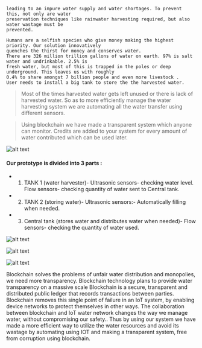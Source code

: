 ```In today’s world water, a vital resource required for sustaining life is becoming scarce, which is
leading to an impure water supply and water shortages. To prevent this, not only are water
preservation techniques like rainwater harvesting required, but also water wastage must be
prevented. 

```
```
Humans are a selfish species who give money making the highest priority. Our solution innovatively
quenches the thirst for money and conserves water.
There are 326 million trillion gallons of water on earth. 97% is salt water and undrinkable. 2.5% is
fresh water, but most of this is trapped in the poles or deep underground. This leaves us with roughly
0.4% to share amongst 7 billion people and even more livestock .
User needs to install a big tank to store the the harvested water.
```
> Most of the times harvested water gets left unused or there is lack of harvested water.
> So as to more efficiently manage the water harvesting system we are automating all the water
transfer using different sensors.

> Using blockchain we have made a transparent system which anyone can monitor.
> Credits are added to your system for every amount of water contributed which can be used later.

![alt text](https://github.com/viral-sangani/decentralized-water-harvesting/blob/master/Images/Dashboard.png "Dashboard")
#### Our prototype is divided into 3 parts :

* 1. TANK 1 (water harvester)-
     Ultrasonic sensors- checking water level.
     Flow sensors- checking quantity of water sent to Central tank.
* 2. TANK 2 (storing water)-
     Ultrasonic sensors:- Automatically filling when needed.
* 3. Central tank (stores water and distributes water when needed)-
     Flow sensors- checking the quantity of water used.

![alt text](https://github.com/viral-sangani/decentralized-water-harvesting/blob/master/Images/WhatsApp%20Image%202019-12-22%20at%2012.58.29.jpeg "Dashboard")

![alt text](https://github.com/viral-sangani/decentralized-water-harvesting/blob/master/Images/WhatsApp%20Image%202019-12-22%20at%2012.58.25.jpeg "Dashboard")

![alt text](https://github.com/viral-sangani/decentralized-water-harvesting/blob/master/Images/WhatsApp%20Image%202019-12-22%20at%2012.58.27.jpeg "Dashboard")


Blockchain solves the problems of unfair water distribution and monopolies, we need more
transparency. Blockchain technology plans to provide water transparency on a massive scale
Blockchain is a secure, transparent and distributed public ledger that records transactions between
parties.
Blockchain removes this single point of failure in an IoT system, by enabling device networks to
protect themselves in other ways. The collaboration between blockchain and IoT water network
changes the way we manage water, without compromising our safety..
Thus by using our system we have made a more efficient way to utilize the water resources and
avoid its wastage by automating using IOT and making a transparent system, free from corruption
using blockchain.

